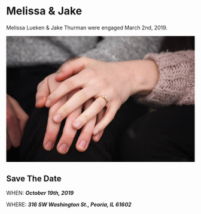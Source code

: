 # Melissa & Jake

Melissa Lueken & Jake Thurman were engaged March 2nd, 2019.

![Engagement Photo](./images/ring.jpg)

## Save The Date

WHEN: ***October 19th, 2019***

WHERE: ***316 SW Washington St., Peoria, IL 61602***

